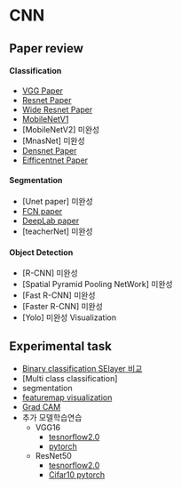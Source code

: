 CNN
=========

Paper review
------------

#### Classification
* [VGG Paper](https://github.com/AhnYoungBin/portfolio/tree/master/paper_review/vggpaper)
* [Resnet Paper](https://github.com/AhnYoungBin/portfolio/blob/master/paper_review/resnetpaper)
* [Wide Resnet Paper](https://github.com/AhnYoungBin/portfolio/tree/master/paper_review/wideresnet)
* [MobileNetV1](https://github.com/AhnYoungBin/portfolio/tree/master/paper_review/mobilenetv1)
* [MobileNetV2] 미완성
* [MnasNet] 미완성
* [Densnet Paper](https://github.com/AhnYoungBin/portfolio/tree/master/paper_review/densenetpaper)
* [Eifficentnet Paper](https://github.com/AhnYoungBin/portfolio/tree/master/paper_review/efficientnetpaper)


#### Segmentation
* [Unet paper] 미완성
* [FCN paper](https://github.com/AhnYoungBin/portfolio/tree/master/paper_review/FCN)
* [DeepLab paper](https://github.com/AhnYoungBin/portfolio/tree/master/paper_review/deeplab)
* [teacherNet] 미완성

#### Object Detection
* [R-CNN] 미완성
* [Spatial Pyramid Pooling NetWork] 미완성
* [Fast R-CNN] 미완성
* [Faster R-CNN] 미완성
* [Yolo] 미완성 <!--https://yeomko.tistory.com/13?category=851298-->
Visualization

Experimental task
-----------------
* [Binary classification SElayer 비교](https://github.com/AhnYoungBin/portfolio/tree/master/workspace/binary_classification)
* [Multi class classification]
* segmentation
* [featuremap visualization](https://github.com/AhnYoungBin/Featuremap_visualization)
* [Grad CAM](https://github.com/AhnYoungBin/Grad_cam)
* 추가 모델학습연습   
   - VGG16   
      + [tesnorflow2.0](https://github.com/AhnYoungBin/vgg16_tensorflow2.0)
      + [pytorch](https://github.com/AhnYoungBin/vgg16_pytorch)
   - ResNet50
        + [tesnorflow2.0](https://github.com/AhnYoungBin/Resnet_tensrorflow)
        + [Cifar10 pytorch](https://github.com/AhnYoungBin/Resnet50_pytorch) 
